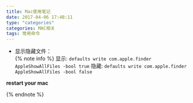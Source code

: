 ```yaml
---
title: Mac使用笔记
date: 2017-04-06 17:48:11
type: "categories"
categories: MAC相关
tags: 常用命令
---
```



- 显示隐藏文件：  
{% note info %} 
显示: `defaults write com.apple.finder AppleShowAllFiles -bool true`
隐藏: `defaults write com.apple.finder AppleShowAllFiles -bool false`

**restart your mac**

{% endnote %}

<!--more-->
